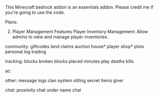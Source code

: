 This Minecraft bedrock addon is an essentials addon. Please credit me if you're going to use the code.

Plans:

2. Player Management Features
Player Inventory Management: Allow admins to view and manage player inventories.


community:
    giftcodes
    land claims
    auction house*
    player shop*
    plots
    personal log
    trading

tracking:
    blocks broken
    blocks placed
    minutes play
    deaths
    kills

ac:

other:
    message logs
    clan system
    sitting
    secret items giver

chat:
    proximity chat
    under name chat
    
